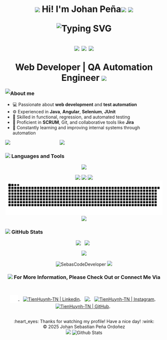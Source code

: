 <!-- First section with is due adjustenents-->
<div align="center" >
<h1> <img src="https://media3.giphy.com/media/v1.Y2lkPTc5MGI3NjExd3preXJrZ2lqOHc4NHpmMTgzbWRyc2ozeGhjcmk2NmM2a243MGc0MCZlcD12MV9pbnRlcm5hbF9naWZfYnlfaWQmY3Q9cw/5G1VDKTWdvuVFa3TaM/giphy.gif" width="50" />
  Hi! I'm <strong>Johan Peña</strong><img src="https://media.giphy.com/media/v1.Y2lkPTc5MGI3NjExdjM1cnUzajV2YmVpYjhjbjJrajV2cm13YzZkdXc0OWE5ZmN0Ym9xeiZlcD12MV9zdGlja2Vyc19zZWFyY2gmY3Q9cw/w1OBpBd7kJqHrJnJ13/giphy.gif" width="50" />   
  <img src="https://user-images.githubusercontent.com/73097560/115834477-dbab4500-a447-11eb-908a-139a6edaec5c.gif">

<p align="center"">
  <img src="https://readme-typing-svg.demolab.com?font=Fira+Code&pause=1000&color=00B0F7&background=50204D00&multiline=true&width=435&lines=The+five+boxing+wizards+jump+quickly" alt="Typing SVG"/>
</p>

<p align="center" >
  <img src="https://media3.giphy.com/media/v1.Y2lkPTc5MGI3NjExYXkzNWMzOGZ1YzVrY2kxcmtsb3ZrdTU2aHN0dGgyMzNnd2ZkY2szNCZlcD12MV9pbnRlcm5hbF9naWZfYnlfaWQmY3Q9cw/3oKIPn5EmNia9HSaTC/giphy.gif" width="100"" />
<img  src='https://user-images.githubusercontent.com/5713670/87202985-820dcb80-c2b6-11ea-9f56-7ec461c497c3.gif' width='100' />
<img src="https://media.giphy.com/media/WFZvB7VIXBgiz3oDXE/giphy.gif" width="100" />
</p>
  <b>Web Developer</b> | <b>QA Automation Engineer</b> 
  <img src="https://user-images.githubusercontent.com/73097560/115834477-dbab4500-a447-11eb-908a-139a6edaec5c.gif"> 
</div>

<!-- Seccons section withits due adjustments -->
### <img src="https://github.com/7oSkaaa/7oSkaaa/blob/main/Images/about_me.gif?raw=true" width="50px" style="position: relative; top: -5px;" /><strong>About me</strong>




- 💻 Passionate about **web development** and **test automation** 
- ⚙️ Experienced in **Java**, **Angular**, **Selenium**, **JUnit** 
- 🧪 Skilled in functional, regression, and automated testing 
- 🔄 Proficient in **SCRUM**, Git, and collaborative tools like **Jira** 
- 🚀 Constantly learning and improving internal systems through automation  
<picture target="_blank" align="center">
<img align="right" src="https://cdn.dribbble.com/users/1277312/screenshots/14733298/media/39b1045e593737587dd60e42c8422d1f.gif" width = 330px></picture>








<img src="https://user-images.githubusercontent.com/73097560/115834477-dbab4500-a447-11eb-908a-139a6edaec5c.gif">

<!--Third section on language and tools -->
 ### <img src="https://media2.giphy.com/media/QssGEmpkyEOhBCb7e1/giphy.gif?cid=ecf05e47a0n3gi1bfqntqmob8g9aid1oyj2wr3ds3mg700bl&rid=giphy.gif" width ="25"> Languages and Tools

<p align="center">
<img src="https://skillicons.dev/icons?i=angular,java,ts,js,html,css,git,github,selenium,npm,postgres,mysql,figma,nodejs,vscode,idea&perline=8" />
</p>

<div align="center">
 <img src="https://media.giphy.com/media/v1.Y2lkPWVjZjA1ZTQ3d3Jxb2l2OWJzdGE2cTFjZGIwaTh5MXM5a3g5NThkMXNseTF1YjliaCZlcD12MV9zdGlja2Vyc19yZWxhdGVkJmN0PXM/TSaa7otOogKYMKmpff/giphy.gif" width="90px"/>	
 <img src="https://github.com/SebasCodeDeveloper/SebasCodeDeveloper/blob/main/Happy Dance Sticker.gif?raw=true" width="110px"/>
 <img src="https://media.giphy.com/media/v1.Y2lkPWVjZjA1ZTQ3dm83MmNsZG1zaTZva3E4bDVzZjhsbXVuamVpY3ZhZWRxZHM4NzNzcyZlcD12MV9zdGlja2Vyc19zZWFyY2gmY3Q9cw/iO0nZOcWhEjzQ3hvhE/giphy.gif" width="90px"/>
</div>

<div align="center">
    <img src = "https://github.com/7oSkaaa/7oSkaaa/blob/output/github-contribution-grid-snake.svg?" alt = "Snake Game"/>
    <img src="https://user-images.githubusercontent.com/73097560/115834477-dbab4500-a447-11eb-908a-139a6edaec5c.gif">
</div>


  ### <img src="https://media.giphy.com/media/iY8CRBdQXODJSCERIr/giphy.gif" width="35"> GitHub Stats
<p align="center">
  <img src="https://github-readme-stats.vercel.app/api?username=SebasCodeDeveloper&show_icons=true&theme=tokyonight&border_radius=20" width="45%" />&nbsp;&nbsp; 
  <img src="https://github-readme-streak-stats.herokuapp.com?user=SebasCodeDeveloper&theme=tokyonight&hide_border=false&border_radius=20" width="47.5%" />&nbsp;&nbsp;
</p> 

<p align="center">
  <img src="https://github-readme-stats.vercel.app/api/top-langs/?username=SebasCodeDeveloper&layout=compact&theme=tokyonight&border_radius=20" width="45%" />
</p>

<p align = "center">
	<img src = "https://komarev.com/ghpvc/?username=SebasCodeDeveloper&style=plastic&color=blueviolet"alt="SebasCodeDeveloper"/>
	<img src="https://user-images.githubusercontent.com/73097560/115834477-dbab4500-a447-11eb-908a-139a6edaec5c.gif">
</p>



<!-- dwdcdac-->
<div align="center">
  <h3>
    <img src='https://raw.githubusercontent.com/ShahriarShafin/ShahriarShafin/main/Assets/handshake.gif' width="60px" />
    For More Information, Please Check Out or Connect Me Via
  </h3>
</div>
<br>

</div>
<p align="center">
  <a href="mailto:sebatianpena950@gmail.com"  target="_blank">
    <img align="center" alt="TienHuynh-TN | Gmail" width="26px" src="https://github.com/SebasCodeDeveloper/SebasCodeDeveloper/blob/main/gmail.gif" />
  </a> &nbsp;&nbsp;
  
  <a href="https://www.linkedin.com/in/sebastian-penna-dev/" target="_blank">
    <img align="center" alt="TienHuynh-TN | Linkedin" width="43px" src="https://media3.giphy.com/media/a9eTxCdJhDU98Jp79g/giphy.gif" />
  </a> &nbsp;&nbsp;
  
  <a href="https://www.facebook.com/sebastian.pena.507464/" target="_blank">
      <img align="center"  width="44px" src="https://media.giphy.com/media/v1.Y2lkPTc5MGI3NjExNHMwbHBtODN4c3R2cTBpMGl3MmF4d3E0ZHM0emF5NWs4YzF2MWE1dSZlcD12MV9zdGlja2Vyc19zZWFyY2gmY3Q9cw/pUAgNUnRUqxyx5PsHe/giphy.gif" />
  </a> &nbsp;&nbsp;
  
  <a href="https://www.instagram.com/sebas.720.pdc/" target="_blank">
    <img align="center" alt="TienHuynh-TN | Instagram" width="35px" src="https://media.giphy.com/media/v1.Y2lkPTc5MGI3NjExM2s5ZG1qYmV1a2sybHV0eGt1ejhsNXhkc2t1OThyamozOWFzd29vMSZlcD12MV9zdGlja2Vyc19zZWFyY2gmY3Q9cw/rZAStCy2giIh7le1Gs/giphy.gif" />
  </a> &nbsp;&nbsp;
  
  <a href="https://github.com/SebasCodeDeveloper" target="_blank">
    <img align="center" alt="TienHuynh-TN | GitHub" width="26px" src="https://media.giphy.com/media/v1.Y2lkPTc5MGI3NjExZW91YjQ0eHppM2c5bmluajMyN2VhaW1xeDY5djI0YXMyYm9nYjN0aCZlcD12MV9zdGlja2Vyc19zZWFyY2gmY3Q9cw/OFEabGCcVqsckIGn8G/giphy.gif" />
  </a> &nbsp;&nbsp;  
<br><br>

<div align="center">
  :heart_eyes: Thanks for watching my profile! Have a nice day! :wink: <br/>
  &copy; 2025 Johan Sebastian Peña Ordoñez
</div> 

<div align="center"> 
  <img src="https://media.giphy.com/media/v1.Y2lkPTc5MGI3NjExZW91YjQ0eHppM2c5bmluajMyN2VhaW1xeDY5djI0YXMyYm9nYjN0aCZlcD12MV9zdGlja2Vyc19zZWFyY2gmY3Q9cw/CwTvSiWflgCGKgz5eb/giphy.gif" width="10%"/>
	
  <img src="https://raw.githubusercontent.com/bornmay/bornmay/Update/svg/Bottom.svg" alt="Github Stats" />
</div>







